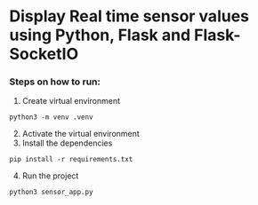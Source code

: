 
# Display Real time sensor values using Python, Flask and Flask-SocketIO  

### Steps on how to run:

1.  Create virtual environment
```
python3 -m venv .venv
```

2.  Activate the virtual environment
3.  Install the dependencies
```
pip install -r requirements.txt
```
4.  Run the project
```
python3 sensor_app.py
```

